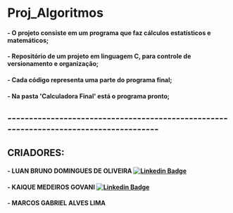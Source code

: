 # **Proj_Algoritmos**
#### - O projeto consiste em um programa que faz cálculos estatísticos e matemáticos;
#### - Repositório de um projeto em linguagem C, para controle de versionamento e organização;
#### - Cada código representa uma parte do programa final;
#### - Na pasta 'Calculadora Final' está o programa pronto;
## --------------------------------------------------------------------------------------
## **CRIADORES:**
#### - LUAN BRUNO DOMINGUES DE OLIVEIRA  [![Linkedin Badge](https://img.shields.io/badge/-LinkedIn-blue?style=flat-square&logo=Linkedin&logoColor=white&link=https://www.linkedin.com/in/luan-bruno-2004031bb/)](https://www.linkedin.com/in/luan-bruno-2004031bb/)
#### - KAIQUE MEDEIROS GOVANI [![Linkedin Badge](https://img.shields.io/badge/-LinkedIn-blue?style=flat-square&logo=Linkedin&logoColor=white&link=https://www.linkedin.com/in/kaique-govani/)](https://www.linkedin.com/in/kaique-govani/)
#### - MARCOS GABRIEL ALVES LIMA
